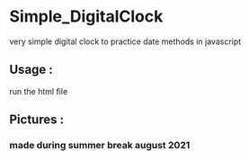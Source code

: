 # Simple_DigitalClock
very simple digital clock to practice date methods in javascript

## Usage :
run the html file

## Pictures :

### made during summer break august 2021

